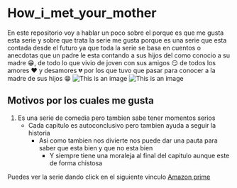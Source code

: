 # How_i_met_your_mother
 En este repositorio voy a hablar un poco sobre el porque es que me gusta esta serie y sobre que trata la serie me gusta
 porque es una serie que esta contada desde el futuro ya que toda la serie se basa en cuentos o anecdotas que un padre 
 le esta contando a sus hijos del como conocio a su madre :grin:, de todo lo que vivio de joven con sus amigos :smirk:
 de todos los amores :heart: y desamores :broken_heart: por los que tuvo que pasar para conocer a la madre de sus hijos :grin:
![This is an image](https://www.tvguide.com/a/img/catalog/provider/1/1/1-1462712557.jpg)
![This is an image](https://variety.com/wp-content/uploads/2013/11/how-i-met-your-mother-how-i-met-your-dad.jpg)
 
## Motivos por los cuales me gusta
1. Es una serie de comedia pero tambien sabe tener momentos serios
   - Cada capitulo es autoconclusivo pero tambien ayuda a seguir la historia
     - Asi como tambien nos divierte nos puede dar una pauta para saber que esta bien y que no esta bien
       - Y siempre tiene una moraleja al final del capitulo aunque este de forma chistosa
       

 Puedes ver la serie dando click en el siguiente vinculo [Amazon prime](https://www.primevideo.com/detail/0HX4L62NMBMKP5QXU8QNR8958G/ref=atv_dp_season_select_s1?language=es_ES)

